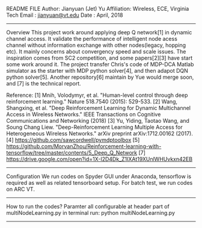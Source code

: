 README FILE
Author: Jianyuan (Jet) Yu
Affiliation: Wireless, ECE, Virginia Tech 
Email : jianyuan@vt.edu
Date  : April, 2018

-------------------------------------------------------------------------
Overview
This project work around applying deep Q network[1] in dynamic channel access. It validate the performance of intelligent node acess channel without information exchange with other nodes(legacy, hopping etc). It mainly concerns about convergency speed and scale issues.
The inspiration comes from SC2 competition, and some papers[2][3] have start some work around it.
The project transfer Chris's code of MDP-DCA Matlab simulator as the starter with MDP python solver[4], and then adapot DQN python solver[5].
Another repository[6] maintain by Yue would merge soon, and [7] is the technical report.

Reference:
[1] Mnih, Volodymyr, et al. "Human-level control through deep reinforcement learning." Nature 518.7540 (2015): 529-533.
[2] Wang, Shangxing, et al. "Deep Reinforcement Learning for Dynamic Multichannel Access in Wireless Networks." IEEE Transactions on Cognitive Communications and Networking (2018)
[3] Yu, Yiding, Taotao Wang, and Soung Chang Liew. "Deep-Reinforcement Learning Multiple Access for Heterogeneous Wireless Networks." arXiv preprint arXiv:1712.00162 (2017).
[4] https://github.com/sawcordwell/pymdptoolbox
[5] https://github.com/MorvanZhou/Reinforcement-learning-with-tensorflow/tree/master/contents/5_Deep_Q_Network 
[7] https://drive.google.com/open?id=1X-I2D4Dk_Z1IXAt19XUnlWHUvkxn42EB



--------------------------------------------------------------------------
Configuration
We run codes on Spyder GUI under Anaconda, tensorflow is required as well as related tensorboard setup.
For batch test, we run codes on ARC VT. 


--------------------------------------------------------------------------
How to run the codes?
Paramter all configurable at header part of multiNodeLearning.py
in terminal run:
python multiNodeLearning.py







--------------------------------------------------------------------------